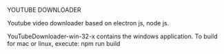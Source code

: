 YOUTUBE DOWNLOADER

Youtube video downloader based on electron js, node js.

YouTubeDownloader-win-32-x contains the windows application.
To build for mac or linux, execute:
  npm run build
